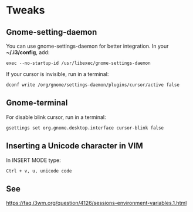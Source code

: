 Tweaks
======

Gnome-setting-daemon
--------------------

You can use gnome-settings-daemon for better integration.
In your **~/.i3/config**, add:

    exec --no-startup-id /usr/libexec/gnome-settings-daemon

If your cursor is invisible, run in a terminal:

    dconf write /org/gnome/settings-daemon/plugins/cursor/active false

Gnome-terminal
--------------

For disable blink cursor, run in a terminal:

    gsettings set org.gnome.desktop.interface cursor-blink false

Inserting a Unicode character in VIM
------------------------------------

In INSERT MODE type:

    Ctrl + v, u, unicode code

See
---

https://faq.i3wm.org/question/4126/sessions-environment-variables.1.html
